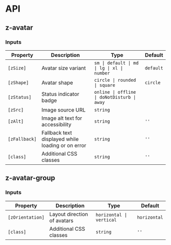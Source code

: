 # API

## z-avatar

### Inputs

| Property      | Description                                       | Type                                        | Default   |
| ------------- | ------------------------------------------------- | ------------------------------------------- | --------- |
| `[zSize]`     | Avatar size variant                               | `sm \| default \| md \| lg \| xl \| number` | `default` |
| `[zShape]`    | Avatar shape                                      | `circle \| rounded \| square`               | `circle`  |
| `[zStatus]`   | Status indicator badge                            | `online \| offline \| doNotDisturb \| away` |           |
| `[zSrc]`      | Image source URL                                  | `string`                                    |           |
| `[zAlt]`      | Image alt text for accessibility                  | `string`                                    | `''`      |
| `[zFallback]` | Fallback text displayed while loading or on error | `string`                                    | `''`      |
| `[class]`     | Additional CSS classes                            | `string`                                    | `''`      |

## z-avatar-group

### Inputs

| Property         | Description                 | Type                     | Default      |
| ---------------- | --------------------------- | ------------------------ | ------------ |
| `[zOrientation]` | Layout direction of avatars | `horizontal \| vertical` | `horizontal` |
| `[class]`        | Additional CSS classes      | `string`                 | `''`         |
